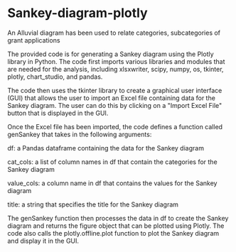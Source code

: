 # Sankey-diagram-plotly
An Alluvial diagram has been used to relate categories, subcategories of grant applications

The provided code is for generating a Sankey diagram using the Plotly library in Python. The code first imports various libraries and modules that are needed for the analysis, including xlsxwriter, scipy, numpy, os, tkinter, plotly, chart_studio, and pandas.

The code then uses the tkinter library to create a graphical user interface (GUI) that allows the user to import an Excel file containing data for the Sankey diagram. The user can do this by clicking on a "Import Excel File" button that is displayed in the GUI.

Once the Excel file has been imported, the code defines a function called genSankey that takes in the following arguments:

  df: a Pandas dataframe containing the data for the Sankey diagram
  
  cat_cols: a list of column names in df that contain the categories for the Sankey diagram
  
  value_cols: a column name in df that contains the values for the Sankey diagram
  
  title: a string that specifies the title for the Sankey diagram
  
The genSankey function then processes the data in df to create the Sankey diagram and returns the figure object that can be plotted using Plotly. The code also calls the plotly.offline.plot function to plot the Sankey diagram and display it in the GUI.

